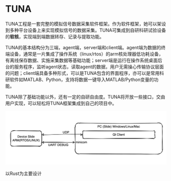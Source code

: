 # TUNA 

TUNA工程是一套完整的模拟信号数据采集软件框架。作为软件框架，她可以架设到多种平台设备上来实现模拟信号的数据采集。TUNA可集成到自研科研试验设备的**软核**，实现端到端数据转存、记录与提取功能。

TUNA的基本结构分为三端，agent端，server端和client端。agent端为数据的终端设备，通常是一片集成了操作系统（linux/rtos）的arm核处理器低功耗设备，有离线保存数据、实施采集数据等基础功能；server端是运行在操作系统桌面后台的服务程序，监听agent状态，读取agent的数据，用户无需操心传输协议层面的问题；client端具备多种形式，可以是TUNA包含的界面程序，亦可以是常用科研软件如MATLAB、Python，支持将数据一键导入MATLAB/Python变量的功能。

TUNA除了基础功能以外，还有一定的自研自由度。TUNA将开放一些接口，交由用户实现，可以轻松将TUNA框架集成到自己的项目中。

![image-20210116150931351](./doc/image/arch.png)

以Rust为主要设计
